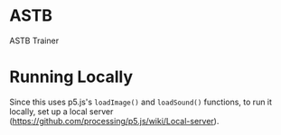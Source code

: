 # ASTB
ASTB Trainer 

# Running Locally

Since this uses p5.js's `loadImage()` and `loadSound()` functions, to run it locally, set up a local server (https://github.com/processing/p5.js/wiki/Local-server).